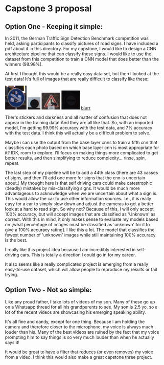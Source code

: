 # Capstone 3 proposal


## **Option One** - Keeping it simple:

In 2011, the German Traffic Sign Detection Benchmark competition was held, asking participants to classify pictures of road signs. I have included a pdf about it in this directory. For my capstone, I would like to design a CNN architecture pipeline that can classify these signs. I would like to use the dataset from this competition to train a CNN model that does better than the winners (98.98%).

At first I thought this would be a really easy data set, but then I looked at the test data! It's full of images that are really difficult to classify like these: 

![stickers](temp0.png) ![dark](temp1.png) ![graffiti](temp2.png) ![dark2](temp3.png) [blurr](temp4.png) 

Ther's stickers and darkness and all matter of confusion that does not appear in the training data! And they are all like that. So, with an imported model, I'm getting 99.99% accuracy with the test data, and 7% accuracy with the test data. I think this will actually be a difficult problem to solve.

Maybe i can use the output from the base layer cnns to train a fifth cnn that classifies each photo based on which base layer cnn is most appropriate for it? IDK, room to explore. I'll focus on making things more complicated to get better results, and then simplifying to reduce complexity... rinse, spin, repeat.

The last step of my pipeline will be to add a 44th class (there are 43 casses of signs, and then I'll add one more for signs that the cnn is uncertain about.) My thought here is that self driving cars could make catestrophic (deadly) mistakes by mis-classifying signs. It would be much more advantageous to acknowledge when we are uncertain about what a sign is. This would allow the car to use other information sources. I.e., it is really easy for a car to simply slow down and adjust the cameras to get a better look at a hard to read sign. So why not? Because of this, I will only accept 100% accuracy, but will accept images that are classified as 'Unknown' as correct. With this in mind, it only makes sense to evaluate my models based on [what percentage of images must be classified as 'unknown' for it to give a 100% accuracy rating]. I like this a lot. The model that classifies the fewest number of 'unknown' images while still maintaining 100% accuracy is the best.

I really like this project idea because I am incredibly interested in self-driving cars. This is totally a direction I could go in for my career.

It also seems like a really complicated project is emerging from a really easy-to-use dataset, which will allow people to reproduce my results or fail trying.

## **Option Two** - Not so simple:

Like any proud father, I take lots of videos of my son. Many of these go up on a Whatsapp thread for all his grandparents to see. My son is 2.5 yo, so a lot of the recent videos are showcasing his emerging speaking ability. 

It's all fine and dandy, except for one thing. Because I am holding the camera and therefore closer to the microphone, my voice is always much louder than his. Many of the best videos are ruined by the fact that my voice prompting him to say things is so very much louder than when he actually says it!

It would be great to have a filter that reduces (or even removes) my voice from a video. I think this would also make a great capstone three project.





